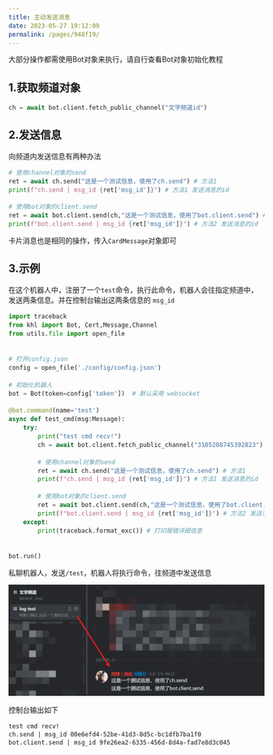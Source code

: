 ```yaml
---
title: 主动发送消息
date: 2023-05-27 19:12:09
permalink: /pages/948f19/
---
```


大部分操作都需使用Bot对象来执行，请自行查看Bot对象初始化教程

## 1.获取频道对象

~~~python
ch = await bot.client.fetch_public_channel("文字频道id")
~~~

## 2.发送信息

向频道内发送信息有两种办法

~~~python
# 使用channel对象的send
ret = await ch.send("这是一个测试信息，使用了ch.send") # 方法1
print(f"ch.send | msg_id {ret['msg_id']}") # 方法1 发送消息的id

# 使用bot对象的client.send
ret = await bot.client.send(ch,"这是一个测试信息，使用了bot.client.send") # 方法2
print(f"bot.client.send | msg_id {ret['msg_id']}") # 方法2 发送消息的id
~~~

卡片消息也是相同的操作，传入`CardMessage`对象即可

## 3.示例

在这个机器人中，注册了一个`test`命令，执行此命令，机器人会往指定频道中，发送两条信息。并在控制台输出这两条信息的 `msg_id`

~~~python
import traceback
from khl import Bot, Cert,Message,Channel
from utils.file import open_file


# 打开config.json
config = open_file('./config/config.json')

# 初始化机器人
bot = Bot(token=config['token'])  # 默认采用 websocket

@bot.command(name='test')
async def test_cmd(msg:Message):
    try:
        print("test cmd recv!")
        ch = await bot.client.fetch_public_channel("3105208745392823") # 获取指定频道
        
        # 使用channel对象的send
        ret = await ch.send("这是一个测试信息，使用了ch.send") # 方法1
        print(f"ch.send | msg_id {ret['msg_id']}") # 方法1 发送消息的id

        # 使用bot对象的client.send
        ret = await bot.client.send(ch,"这是一个测试信息，使用了bot.client.send") # 方法2
        print(f"bot.client.send | msg_id {ret['msg_id']}") # 方法2 发送消息的id
    except:
        print(traceback.format_exc()) # 打印报错详细信息


bot.run()
~~~

私聊机器人，发送`/test`，机器人将执行命令，往频道中发送信息

![image-20230527213612911](./img/image-20230527213612911.png)

控制台输出如下

~~~
test cmd recv!
ch.send | msg_id 00e6efd4-52be-41d3-8d5c-bc1dfb7ba1f0
bot.client.send | msg_id 9fe26ea2-6335-456d-8d4a-fad7e8d3c045
~~~


